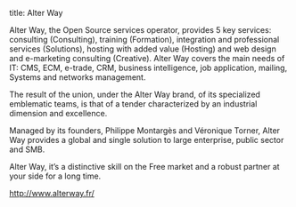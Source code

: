 title: Alter Way

Alter Way, the Open Source services operator, provides 5 key services: consulting (Consulting), training (Formation), integration and professional services (Solutions), hosting with added value (Hosting) and web design and e-marketing consulting (Creative).
Alter Way covers the main needs of IT: CMS, ECM, e-trade, CRM, business intelligence, job application, mailing, Systems and networks management.

The result of the union, under the Alter Way brand, of its specialized emblematic teams, is that of a tender characterized by an industrial dimension and excellence.

Managed by its founders, Philippe Montargès and Véronique Torner, Alter Way provides a global and single solution to large enterprise, public sector and SMB.

Alter Way, it’s a distinctive skill on the Free market and a robust partner at your side for a long time.

<http://www.alterway.fr/>
